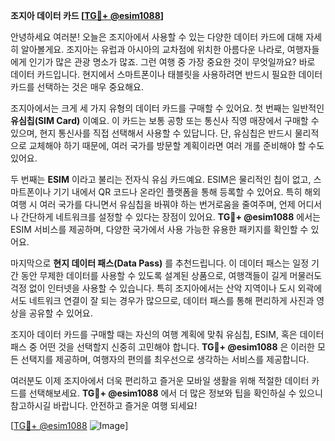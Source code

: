 **조지아 데이터 카드 [[TG💪+ @esim1088](https://t.me/s/esim1088)]**

안녕하세요 여러분! 오늘은 조지아에서 사용할 수 있는 다양한 데이터 카드에 대해 자세히 알아볼게요. 조지아는 유럽과 아시아의 교차점에 위치한 아름다운 나라로, 여행자들에게 인기가 많은 관광 명소가 많죠. 그런 여행 중 가장 중요한 것이 무엇일까요? 바로 데이터 카드입니다. 현지에서 스마트폰이나 태블릿을 사용하려면 반드시 필요한 데이터 카드를 선택하는 것은 매우 중요해요.

조지아에서는 크게 세 가지 유형의 데이터 카드를 구매할 수 있어요. 첫 번째는 일반적인 **유심칩(SIM Card)** 이예요. 이 카드는 보통 공항 또는 통신사 직영 매장에서 구매할 수 있으며, 현지 통신사를 직접 선택해서 사용할 수 있답니다. 단, 유심칩은 반드시 물리적으로 교체해야 하기 때문에, 여러 국가를 방문할 계획이라면 여러 개를 준비해야 할 수도 있어요.

두 번째는 **ESIM** 이라고 불리는 전자식 유심 카드예요. ESIM은 물리적인 칩이 없고, 스마트폰이나 기기 내에서 QR 코드나 온라인 플랫폼을 통해 등록할 수 있어요. 특히 해외여행 시 여러 국가를 다니면서 유심칩을 바꿔야 하는 번거로움을 줄여주며, 언제 어디서나 간단하게 네트워크를 설정할 수 있다는 장점이 있어요. **TG💪+ @esim1088** 에서는 ESIM 서비스를 제공하며, 다양한 국가에서 사용 가능한 유용한 패키지를 확인할 수 있어요.

마지막으로 **현지 데이터 패스(Data Pass)** 를 추천드립니다. 이 데이터 패스는 일정 기간 동안 무제한 데이터를 사용할 수 있도록 설계된 상품으로, 여행객들이 길게 머물러도 걱정 없이 인터넷을 사용할 수 있습니다. 특히 조지아에서는 산악 지역이나 도시 외곽에서도 네트워크 연결이 잘 되는 경우가 많으므로, 데이터 패스를 통해 편리하게 사진과 영상을 공유할 수 있어요.

조지아 데이터 카드를 구매할 때는 자신의 여행 계획에 맞춰 유심칩, ESIM, 혹은 데이터 패스 중 어떤 것을 선택할지 신중히 고민해야 합니다. **TG💪+ @esim1088** 은 이러한 모든 선택지를 제공하며, 여행자의 편의를 최우선으로 생각하는 서비스를 제공합니다.

여러분도 이제 조지아에서 더욱 편리하고 즐거운 모바일 생활을 위해 적절한 데이터 카드를 선택해보세요. **TG💪+ @esim1088** 에서 더 많은 정보와 팁을 확인하실 수 있으니 참고하시길 바랍니다. 안전하고 즐거운 여행 되세요!

[[TG💪+ @esim1088](https://t.me/s/esim1088) ![Image](https://i.postimg.cc/Y0z9fWf4/image.png)]